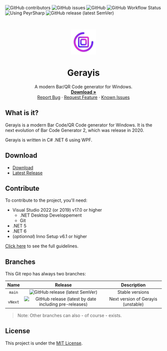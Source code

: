 ![GitHub contributors](https://img.shields.io/github/contributors/Leo-Corporation/Gerayis)
![GitHub issues](https://img.shields.io/github/issues/Leo-Corporation/Gerayis)
![GitHub](https://img.shields.io/github/license/Leo-Corporation/Gerayis)
![GitHub Workflow Status](https://img.shields.io/github/actions/workflow/status/Leo-Corporation/Gerayis/dotnet-desktop.yml?branch=main)
![Using PeyrSharp](https://img.shields.io/badge/using-PeyrSharp-DD00FF?logo=nuget)
![GitHub release (latest SemVer)](https://img.shields.io/github/v/release/Leo-Corporation/Gerayis)

<br />
<p align="center">
  <a href="https://github.com/Leo-Corporation/Gerayis">
    <img src=".github/images/logo.png" alt="Logo" width="80" height="80">
  </a>

  <h1 align="center">Gerayis</h3>

  <p align="center">
    A modern Bar/QR Code generator for Windows.
    <br />
    <a href="https://github.com/Leo-Corporation/Gerayis/releases"><strong>Download »</strong></a>
    <br />
    <a href="https://github.com/Leo-Corporation/Gerayis/issues/new?assignees=&labels=bug&template=bug-report.yml&title=%5BBug%5D+">Report Bug</a>
    ·
    <a href="https://github.com/Leo-Corporation/Gerayis/issues/new?assignees=&labels=enhancement&template=feature-request.yml&title=%5BEnhancement%5D+">Request Feature</a>
    ·
    <a href="https://github.com/Leo-Corporation/Gerayis/issues?q=is%3Aopen+is%3Aissue+label%3Abug">Known Issues</a>

  </p>
</p>

## What is it?
Gerayis is a modern Bar Code/QR Code generator for Windows. It is the next evolution of Bar Code Generator 2, which was release in 2020.

Gerayis is written in C# .NET 6 using WPF.

## Download
- [Download](https://tinyurl.com/DownloadGerayis)
- [Latest Release](https://github.com/Leo-Corporation/Gerayis/releases)

## Contribute
To contribute to the project, you'll need:
- Visual Studio 2022 (or 2019) v17.0 or higher
  - .NET Desktop Developpement
  - Git
- .NET 5
- .NET 6
- (*optionnal*) Inno Setup v6.1 or higher

[Click here](https://github.com/Leo-Corporation/Gerayis/blob/main/CONTRIBUTING.md) to see the full guidelines.

## Branches
This Git repo has always two branches:

| Name | Release | Description |
| :--: | :-----: | :---------: |
| `main` | ![GitHub release (latest SemVer)](https://img.shields.io/github/v/release/Leo-Corporation/Gerayis) | Stable versions |
| `vNext` | ![GitHub release (latest by date including pre-releases)](https://img.shields.io/github/v/release/Leo-Corporation/Gerayis?include_prereleases) | Next version of Gerayis (unstable) |

> Note: Other branches can also - of course - exists.

## License
This project is under the [MIT License](https://github.com/Leo-Corporation/Gerayis/blob/main/LICENSE).
